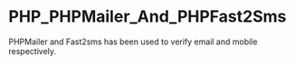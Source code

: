 # PHP_PHPMailer_And_PHPFast2Sms
PHPMailer and Fast2sms has been used to verify email and mobile respectively.
